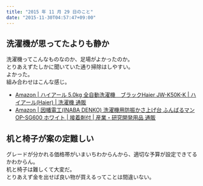 ```yaml
---
title: "2015 年 11 月 29 日のこと"
date: "2015-11-30T04:57:47+09:00"
---
```


## 洗濯機が思ってたよりも静か

洗濯機ってこんなものなのか、足場がよかったのか。  
とりあえずたしかに聞いていた通り掃除はしやすい。  
よかった。  
組み合わせはこんな感じ。

- [Amazon | ハイアール 5.0kg 全自動洗濯機　ブラックHaier JW-K50K-K | ハイアール(Haier) | 洗濯機 通販](https://www.amazon.co.jp/dp/B015XKQ8KM)
- [Amazon | 因幡電工(INABA DENKO) 洗濯機用防振かさ上げ台 ふんばるマン OP-SG600 ホワイト | 接着剤付 | 産業・研究開発用品 通販](https://www.amazon.co.jp/dp/B005G2ES5U)

## 机と椅子が案の定難しい

グレードが分かれる価格帯がいまいちわからんから、適切な予算が設定できてるかわからん。  
机と椅子は難しくて大変だ。  
とりあえず金を出せば良い物が買えるってことは間違いない。
